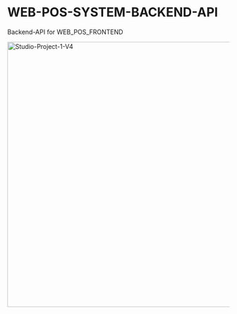 # WEB-POS-SYSTEM-BACKEND-API
Backend-API for WEB_POS_FRONTEND

<a href="https://ibb.co/bzYF4cW"><img src="https://i.ibb.co/gzQd0kj/Studio-Project-1-V4.gif" width=600 alt="Studio-Project-1-V4" border="0"></a>
